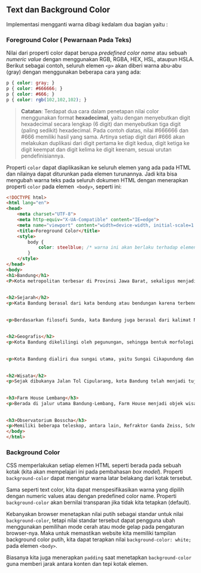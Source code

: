## Text dan Background Color

Implementasi mengganti warna dibagi kedalam dua bagian yaitu :

### Foreground Color ( Pewarnaan Pada Teks)

Nilai dari properti color dapat berupa *predefined color name* atau sebuah *numeric value* dengan menggunakan RGB, RGBA, HEX, HSL, ataupun HSLA. Berikut sebagai contoh, seluruh elemen `<p>` akan diberi warna abu-abu (gray) dengan menggunakan beberapa cara yang ada:

```css
p { color: gray; }
p { color: #666666; }
p { color: #666; }
p { color: rgb(102,102,102); }
```

>**Catatan**: Terdapat dua cara dalam penetapan nilai color menggunakan format **hexadecimal**, yaitu dengan menyebutkan digit hexadecimal secara lengkap (6 digit) dan menyebutkan tiga digit (paling sedikit) hexadecimal. Pada contoh diatas, nilai #666666 dan #666 memiliki hasil yang sama. Artinya setiap digit dari #666 akan melakukan duplikasi dari digit pertama ke digit kedua, digit ketiga ke digit keempat dan digit kelima ke digit keenam, sesuai urutan pendefinisiannya.

Properti `color` dapat diaplikasikan ke seluruh elemen yang ada pada HTML dan nilainya dapat diturunkan pada elemen turunannya. Jadi kita bisa mengubah warna teks pada seluruh dokumen HTML dengan menerapkan properti `color` pada elemen` <body>`, seperti ini:

```html
<!DOCTYPE html>
<html lang="en">
<head>
    <meta charset="UTF-8">
    <meta http-equiv="X-UA-Compatible" content="IE=edge">
    <meta name="viewport" content="width=device-width, initial-scale=1.0">
    <title>Foreground Color</title>
    <style>
        body {
            color: steelblue; /* warna ini akan berlaku terhadap elemen yang ada dalam elemen body*/
        }
    </style>
</head>
<body>
<h1>Bandung</h1>
<P>Kota metropolitan terbesar di Provinsi Jawa Barat, sekaligus menjadi ibu kota provinsi tersebut.</p>
 
 
<h2>Sejarah</h2>
<p>Kata Bandung berasal dari kata bendung atau bendungan karena terbendungnya sungai Citarum oleh lava Gunung Tangkuban Parahu yang lalu membentuk telaga. Legenda yang diceritakan oleh orang-orang tua di Bandung mengatakan bahwa nama Bandung diambil dari sebuah kendaraan air yang terdiri dari dua perahu yang diikat berdampingan yang disebut perahu bandung yang digunakan oleh Bupati Bandung, R.A. Wiranatakusumah II, untuk melayari Ci Tarum dalam mencari tempat kedudukan kabupaten yang baru untuk menggantikan ibu kota yang lama di Dayeuhkolot.</p>
 
 
<p>Berdasarkan filosofi Sunda, kata Bandung juga berasal dari kalimat Nga-Bandung-an Banda Indung, yang merupakan kalimat sakral dan luhur karena mengandung nilai ajaran Sunda. Nga-Bandung-an artinya menyaksikan atau bersaksi. Banda adalah segala sesuatu yang berada di alam hidup yaitu di bumi dan atmosfer, baik makhluk hidup maupun benda mati. Sinonim dari banda adalah harta. Indung berarti Ibu atau Bumi, disebut juga sebagai Ibu Pertiwi tempat Banda berada.</p>
 
 
<h2>Geografis</h2>
<p>Kota Bandung dikelilingi oleh pegunungan, sehingga bentuk morfologi wilayahnya bagaikan sebuah mangkok raksasa, secara geografis kota ini terletak di tengah-tengah provinsi Jawa Barat, serta berada pada ketinggian ±768 m di atas permukaan laut, dengan titik tertinggi di berada di sebelah utara dengan ketinggian 1.050 meter di atas permukaan laut dan sebelah selatan merupakan kawasan rendah dengan ketinggian 675 meter di atas permukaan laut.</p>
 
 
<p>Kota Bandung dialiri dua sungai utama, yaitu Sungai Cikapundung dan Sungai Citarum beserta anak-anak sungainya yang pada umumnya mengalir ke arah selatan dan bertemu di Sungai Citarum. Dengan kondisi yang demikian, Bandung selatan sangat rentan terhadap masalah banjir terutama pada musim hujan.</p>
 
 
<h2>Wisata</h2>
<p>Sejak dibukanya Jalan Tol Cipularang, kota Bandung telah menjadi tujuan utama dalam menikmati liburan akhir pekan terutama dari masyarakat yang berasal dari Jakarta sekitarnya. Selain menjadi kota wisata belanja, kota Bandung juga dikenal dengan sejumlah besar bangunan lama berarsitektur peninggalan Belanda.</p>
 
 
<h3>Farm House Lembang</h3>
<p>Berada di jalur utama Bandung-Lembang, Farm House menjadi objek wisata yang tidak pernah sepi pengunjung. Selain karena letaknya strategis, kawasan ini juga menghadirkan nuansa wisata khas Eropa. Semua itu diterapkan dalam bentuk spot swafoto Instagramable.</p>
 
 
<h3>Observatorium Bosscha</h3>
<p>Memiliki beberapa teleskop, antara lain, Refraktor Ganda Zeiss, Schmidt Bimasakti, Refraktor Bamberg, Cassegrain GOTO, dan Teleskop Surya. Refraktor Ganda Zeiss adalah jenis teleskop terbesar untuk meneropong bintang. Benda ini diletakkan pada atap kubah sehingga saat teropong digunakan, atap tersebut harus dibuka. Observatorium Bosscha boleh dikunjungi oleh siapa pun, tanpa tiket. Namun, bagi yang ingin menggunakan teleskop Zeiss, wajib mendaftarkan diri. Untuk instansi atau lembaga pendidikan, diberikan jadwal hari Selasa sampai Jumat. Sementara itu, kunjungan individu dibuka setiap hari Sabtu.</p>
</body>
</html>

```

### Background Color

CSS memperlakukan setiap elemen HTML seperti berada pada sebuah kotak (kita akan mempelajari ini pada pembahasan *box model*). Properti `background-color` dapat mengatur warna latar belakang dari kotak tersebut. 

Sama seperti text color, kita dapat menspesifikasikan warna yang dipilih dengan numeric values atau dengan predefined color name. Properti `background-color` akan bernilai transparan jika tidak kita tetapkan (default).

Kebanyakan browser menetapkan nilai putih sebagai standar untuk nilai `background-color`, tetapi nilai standar tersebut dapat pengguna ubah menggunakan pemilihan mode cerah atau mode gelap pada pengaturan browser-nya. Maka untuk memastikan website kita memiliki tampilan background color putih, kita dapat terapkan nilai `background-color: white;` pada elemen `<body>`.

Biasanya kita juga menerapkan `padding` saat menetapkan `background-color` guna memberi jarak antara konten dan tepi kotak elemen.


